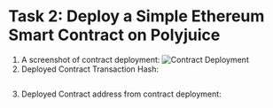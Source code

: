 # Task 2: Deploy a Simple Ethereum Smart Contract on Polyjuice

1) A screenshot of contract deployment:
![Contract Deployment]()
2) Deployed Contract Transaction Hash:
```

```
3) Deployed Contract address from contract deployment:
```

```
